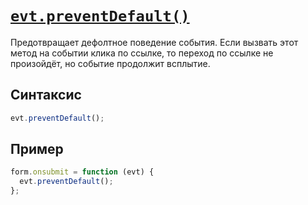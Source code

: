 # [`evt.preventDefault()`](../index.md)

Предотвращает дефолтное поведение события. Если вызвать этот метод на событии клика по ссылке, то переход по ссылке не произойдёт, но событие продолжит всплытие.

## Синтаксис

```js
evt.preventDefault();
```

## Пример

```js
form.onsubmit = function (evt) {
  evt.preventDefault();
};
```
